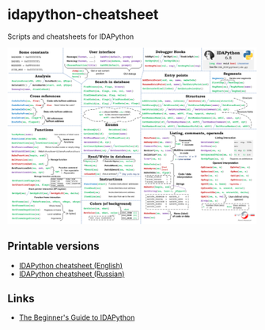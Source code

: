 # idapython-cheatsheet
Scripts and cheatsheets for IDAPython

![IDAPython cheatsheet (en)](IDAPython_cheatsheet_web_en.png)

## Printable versions
- [IDAPython cheatsheet (English)](https://github.com/inforion/idapython-cheatsheet/releases/download/v1.0/IDAPython_cheatsheet_print_en.png)
- [IDAPython cheatsheet (Russian)](https://github.com/inforion/idapython-cheatsheet/releases/download/v1.0/IDAPython_cheatsheet_print_ru.png)

## Links

- [The Beginner's Guide to IDAPython](https://leanpub.com/IDAPython-Book)

  